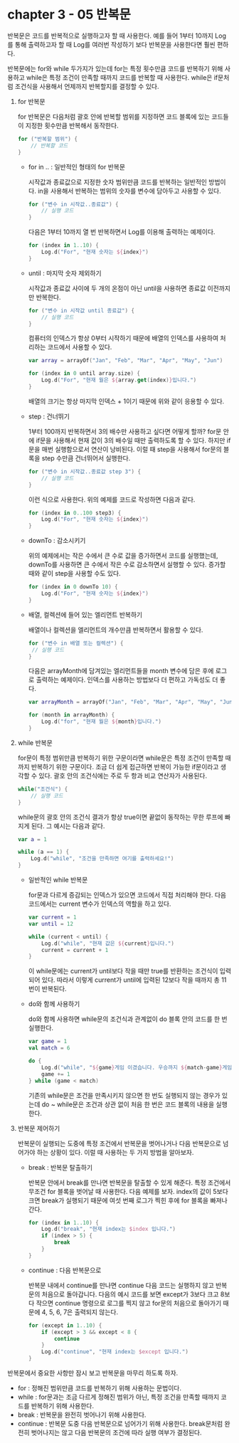 # chapter 3 - 05 반복문

반복문은 코드를 반복적으로 실행하고자 할 때 사용한다. 예를 들어 1부터 10까지 Log를 통해 출력하고자 할 때 Log를 여러번 작성하기 보다 반복문을 사용한다면 훨씬 편하다.

반복문에는 for와 while 두가지가 있는데 for는 특정 횟수만큼 코드를 반복하기 위해 사용하고 while은 특정 조건이 만족할 때까지 코드를 반복할 때 사용한다. while은 if문처럼 조건식을 사용해서 언제까지 반복할지를 결정할 수 있다.

1. for 반복문

    for 반복문은 다음처럼 괄호 안에 반복할 범위를 지정하면 코드 블록에 있는 코드들이 지정한 횟수만큼 반복해서 동작한다.

    ```kotlin
    for ("반복할 범위") {
    	// 반복할 코드
    }
    ```

    - for in .. : 일반적인 형태의 for 반복문

        시작값과 종료값으로 지정한 숫자 범위만큼 코드를 반복하는 일반적인 방법이다. in을 사용해서 반복하는 범위의 숫자를 변수에 담아두고 사용할 수 있다.

        ```kotlin
        for ("변수 in 시작값..종료값") {
        	// 실행 코드
        }
        ```

        다음은 1부터 10까지 열 번 반복하면서 Log를 이용해 출력하는 예제이다.

        ```kotlin
        for (index in 1..10) {
        	Log.d("For", "현재 숫자는 ${index}")
        }
        ```

    - until : 마지막 숫자 제외하기

        시작값과 종료값 사이에 두 개의 온점이 아닌 until을 사용하면 종료값 이전까지만 반복한다.

        ```kotlin
        for ("변수 in 시작값 until 종료값") {
        	// 실행 코드
        }
        ```

        컴퓨터의 인덱스가 항상 0부터 시작하기 때문에 배열의 인덱스를 사용하여 처리하는 코드에서 사용할 수 있다. 

        ```kotlin
        var array = arrayOf("Jan", "Feb", "Mar", "Apr", "May", "Jun")

        for (index in 0 until array.size) {
        	Log.d("For", "현재 월은 ${array.get(index)}입니다.")
        }
        ```

        배열의 크기는 항상 마지막 인덱스 + 1이기 때문에 위와 같이 응용할 수 있다.

    - step : 건너뛰기

        1부터 100까지 반복하면서 3의 배수만 사용하고 싶다면 어떻게 할까? for문 안에 if문을 사용해서 현재 값이 3의 배수일 때만 출력하도록 할 수 있다. 하지만 if문을 매번 실행함으로서 연산이 낭비된다. 이럴 때 step을 사용해서 for문의 블록을 step 수만큼 건너뛰어서 실행한다. 

        ```kotlin
        for ("변수 in 시작값..종료값 step 3") {
        	// 실행 코드
        }
        ```

        이런 식으로 사용한다. 위의 예제를 코드로 작성하면 다음과 같다.

        ```kotlin
        for (index in 0..100 step3) {
        	Log.d("For", "현재 숫자는 ${index}")
        }
        ```

    - downTo : 감소시키기

        위의 예제에서는 작은 수에서 큰 수로 값을 증가하면서 코드를 실행했는데, downTo를 사용하면 큰 수에서 작은 수로 감소하면서 실행할 수 있다. 증가할 때와 같이 step을 사용할 수도 있다.

        ```kotlin
        for (index in 0 downTo 10) {
        	Log.d("For", "현재 숫자는 ${index}")
        }
        ```

    - 배열, 컬렉션에 들어 있는 엘리먼트 반복하기

        배열이나 컬렉션을 엘리먼트의 개수만큼 반복하면서 활용할 수 있다.

        ```kotlin
        for ("변수 in 배열 또는 컬렉션") {
         // 실행 코드
        }
        ```

        다음은 arrayMonth에 담겨있는 엘리먼트들을 month 변수에 담은 후에 로그로 출력하는 예제이다. 인덱스를 사용하는 방법보다 더 편하고 가독성도 더 좋다.

        ```kotlin
        var arrayMonth = arrayOf("Jan", "Feb", "Mar", "Apr", "May", "Jun")

        for (month in arrayMonth) {
        	Log.d("for", "현재 월은 ${month}입니다.")
        }
        ```

2. while 반복문

    for문이 특정 범위만큼 반복하기 위한 구문이라면 while문은 특정 조건이 만족할 때까지 반복하기 위한 구문이다. 조금 더 쉽게 접근하면 반복이 가능한 if문이라고 생각할 수 있다. 괄호 안의 조건식에는 주로 두 항과 비교 연산자가 사용된다.

    ```kotlin
    while("조건식") {
    	// 실행 코드
    }
    ```

    while문의 괄호 안의 조건식 결과가 항상 true이면 끝없이 동작하는 무한 루프에 빠지게 된다. 그 예시는 다음과 같다.

    ```kotlin
    var a = 1

    while (a == 1) {
    	Log.d("while", "조건을 만족하면 여기를 출력하세요!")
    }
    ```

    - 일반적인 while 반복문

        for문과 다르게 증감되는 인덱스가 있으면 코드에서 직접 처리해야 한다. 다음 코드에서는 current 변수가 인덱스의 역할을 하고 있다.

        ```kotlin
        var current = 1
        var until = 12

        while (current < until) {
        	Log.d("while", "현재 값은 ${current}입니다.")
        	current = current + 1
        }
        ```

        이 while문에는 current가 until보다 작을 때만 true를 반환하는 조건식이 입력되어 있다. 따라서 이렇게 current가 until에 입력된 12보다 작을 때까지 총 11번이 반복된다.

    - do와 함께 사용하기

        do와 함께 사용하면 while문의 조건식과 관계없이 do 블록 안의 코드를 한 번 실행한다.

        ```kotlin
        var game = 1
        val match = 6

        do {
        	Log.d("while", "${game}게임 이겼습니다. 우승까지 ${match-game}게임 남았습니다.")
        	game += 1
        } while (game < match)
        ```

        기존의 while문은 조건을 만족시키지 않으면 한 번도 실행되지 않는 경우가 있는데 do ~ while문은 조건과 상관 없이 처음 한 번은 코드 블록의 내용을 실행한다.

3. 반복문 제어하기

    반복문이 실행되는 도중에 특정 조건에서 반복문을 벗어나거나 다음 반복문으로 넘어가야 하는 상황이 있다. 이럴 때 사용하는 두 가지 방법을 알아보자.

    - break : 반복문 탈출하기

        반복문 안에서 break를 만나면 반복문을 탈출할 수 있게 해준다. 특정 조건에서 무조건 for 블록을 벗어날 때 사용한다. 다음 예제를 보자. index의 값이 5보다 크면 break가 실행되기 때문에 여섯 번째 로그가 찍힌 후에 for 블록을 빠져나간다.

        ```kotlin
        for (index in 1..10) {
        	Log.d("break", "현재 index는 $index 입니다.")
        	if (index > 5) {
        		break
        	}
        }
        ```

    - continue : 다음 반복문으로

        반복문 내에서 continue를 만나면 continue 다음 코드는 실행하지 않고 반복문의 처음으로 돌아갑니다. 다음의 예시 코드를 보면 except가 3보다 크고 8보다 작으면 continue 명령으로 로그를 찍지 않고 for문의 처음으로 돌아가기 때문에 4, 5, 6, 7은 출력되지 않는다.

        ```kotlin
        for (except in 1..10) {
        	if (except > 3 && except < 8 {
        		continue
        	}
        	Log.d("continue", "현재 index는 $except 입니다.")
        }
        ```

반복문에서 중요한 사항만 잠시 보고 반복문을 마무리 하도록 하자.

- for : 정해진 범위만큼 코드를 반복하기 위해 사용하는 문법이다.
- while : for문과는 조금 다르게 정해진 범위가 아닌, 특정 조건을 만족할 때까지 코드를 반복하기 위해 사용한다.
- break : 반복문을 완전히 벗어나기 위해 사용한다.
- continue : 반복문 도중 다음 반복문으로 넘어가기 위해 사용한다. break문처럼 완전히 벗어나지는 않고 다음 반복문의 조건에 따라 실행 여부가 결정된다.